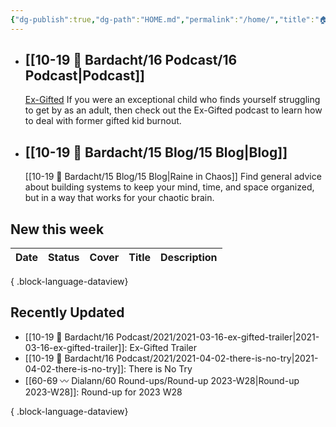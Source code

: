 ```yaml
---
{"dg-publish":true,"dg-path":"HOME.md","permalink":"/home/","title":"🏠 HOME","pinned":true,"contentClasses":"dashboard cards","tags":["gardenEntry"],"noteIcon":"","created":"2021-10-13","updated":"2023-07-16T21:47:38.946-04:00"}
---
```


- ## [[10-19 💢 Bardacht/16 Podcast/16 Podcast\|Podcast]]
  [Ex-Gifted](https://exgifted.com/)
  If you were an exceptional child who finds yourself struggling to get by as an adult, then check out the Ex-Gifted podcast to learn how to deal with former gifted kid burnout.

- ## [[10-19 💢 Bardacht/15 Blog/15 Blog\|Blog]]
  [[10-19 💢 Bardacht/15 Blog/15 Blog\|Raine in Chaos]]
  Find general advice about building systems to keep your mind, time, and space organized, but in a way that works for your chaotic brain.

## New this week
| Date | Status | Cover | Title | Description |
| ---- | ------ | ----- | ----- | ----------- |

{ .block-language-dataview}

## Recently Updated
- [[10-19 💢 Bardacht/16 Podcast/2021/2021-03-16-ex-gifted-trailer\|2021-03-16-ex-gifted-trailer]]: Ex-Gifted Trailer
- [[10-19 💢 Bardacht/16 Podcast/2021/2021-04-02-there-is-no-try\|2021-04-02-there-is-no-try]]: There is No Try
- [[60-69 〰️ Dialann/60 Round-ups/Round-up 2023-W28\|Round-up 2023-W28]]: Round-up for 2023 W28

{ .block-language-dataview}





